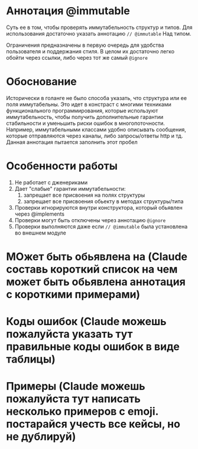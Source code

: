 # Аннотация @immutable

Суть ее в том, чтобы проверять иммутабельность структур и типов. Для использования достаточно указать аннотацию `// @immutable`
Над типом.

Ограничения предназначены в первую очередь для удобства пользователя и поддержания стиля. В целом их достаточно легко обойти через ссылки,
либо через тот же самый `@ignore`


# Обоснование
Исторически в голанге не было способа указать, что структура или ее поля иммутабельны. Это идет в констраст с многими
техниками функционального программирования, которые используют иммутабельность, чтобы получить дополнительные гарантии стабильности и
уменьшить риски ошибок в многопоточности. Например, иммутабельными классами удобно описывать сообщения, которые отправляются
через каналы, либо запросы/ответы http и тд. Данная аннотация пытается заполнить этот пробел

# Особенности работы
1. Не работает с дженериками
2. Дает "слабые" гарантии иммутабельности:
   1. запрещает все присвоения на полях структуры
   2. запрещает все присвоения обьекту в методах структуры/типа
3. Проверки игнорируются внутри конструктора, который обьявлен через @implements
4. Проверки могут быть отключены через аннотацию `@ignore`
5. Проверки выполняются даже если `// @immutable` была установлена во внешнем модуле


# МОжет быть обьявлена на (Claude составь короткий список на чем может быть обьявлена аннотация с короткими примерами)

# Коды ошибок (Claude можешь пожалуйста указать тут правильные коды ошибок в виде таблицы)

# Примеры (Claude можешь пожалуйста тут написать несколько примеров с emoji. постарайся учесть все кейсы, но не дублируй)